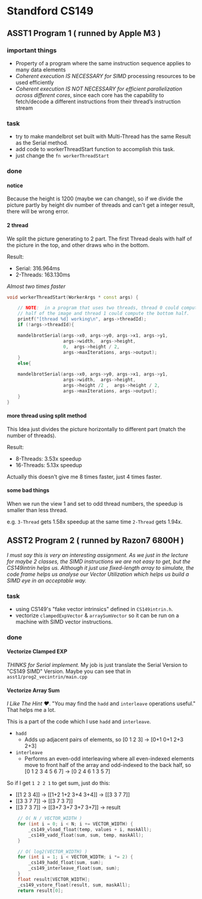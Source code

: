 # Standford CS149 

## ASST1 Program 1 ( runned by Apple M3 )

### important things

+  Property of a program where the same instruction sequence applies to many data elements
+ *Coherent execution IS NECESSARY for SIMD* processing resources to be used efficiently
+ *Coherent execution IS NOT NECESSARY for efficient parallelization across different cores*, since each core
has the capability to fetch/decode a different instructions from their thread’s instruction stream

### task

+ try to make mandelbrot set built with Multi-Thread has the same
Result as the Serial method.
+ add code to workerThreadStart function to accomplish this task.  
+ just change the `fn workerThreadStart`

### done

#### notice

Because the height is 1200 (maybe we can change), so if we divide the picture partly
by height div number of threads and can't get a integer result, there will be wrong
error.

#### 2 thread

We split the picture generating to 2 part. The first Thread deals with
half of the picture in the top, and other draws who in the bottom.

Result:

+ Serial: 316.964ms
+ 2-Threads: 163.130ms

*Almost two times faster*

```cpp
void workerThreadStart(WorkerArgs * const args) {

    // NOTE:  in a program that uses two threads, thread 0 could compute the top
    // half of the image and thread 1 could compute the bottom half.
    printf("[thread %d] working\n", args->threadId);
    if (!args->threadId){

    mandelbrotSerial(args->x0, args->y0, args->x1, args->y1,
                     args->width,  args->height, 
                     0,  args->height / 2,
                     args->maxIterations, args->output);
    }
    else{

    mandelbrotSerial(args->x0, args->y0, args->x1, args->y1,
                     args->width,  args->height, 
                     args->height /2 ,  args->height / 2,
                     args->maxIterations, args->output);
    }
}
```

#### more thread using split method

This Idea just divides the picture horizontally to different part (match the number
of threads).

Result:

+ 8-Threads: 3.53x speedup
+ 16-Threads: 5.13x speedup

Actually this doesn't give me 8 times faster, just 4 times faster.

#### some bad things

When we run the view 1 and set to odd thread numbers, the speedup is smaller than
less thread.

e.g. `3-Thread` gets 1.58x speedup at the same time `2-Thread` gets 1.94x.

## ASST2 Program 2 ( runned by Razon7 6800H )

*I must say this is very an interesting assignment. As we just in the lecture for
maybe 2 classes, the SIMD instructions we are not easy to get, but the CS149intrin helps
us. Although it just use fixed-length array to simulate, the code frame helps us analyse
our Vector Utilization which helps us build a SIMD eye in an acceptable way.*

### task

+ using CS149's "fake vector intrinsics" defined in `CS149intrin.h`.
+ vectorize `clampedExpVector` & `arraySumVector` so it can be run on a
machine with SIMD vector instructions.

### done

#### Vectorize Clamped EXP

*THINKS for Serial implement.* My job is just translate the Serial Version to
"CS149 SIMD" Version. Maybe you can see that in `asst1/prog2_vecintrin/main.cpp` 

#### Vectorize Array Sum

*I Like The Hint ❤️*. "You may find the `hadd` and `interleave` operations useful."
That helps me a lot.

This is a part of the code which I use `hadd` and `interleave`.

+ `hadd`
  + Adds up adjacent pairs of elements, so [0 1 2 3] -> [0+1 0+1 2+3 2+3]
+ `interleave`
  + Performs an even-odd interleaving where all even-indexed 
  elements move to front half of the array and odd-indexed to the back half,
  so [0 1 2 3 4 5 6 7] -> [0 2 4 6 1 3 5 7]  

So if I get `1 2 2 1` to get sum, just do this:

+ [[1 2 3 4]] -> [[1+2 1+2 3+4 3+4]] -> [[3 3 7 7]]
+ [[3 3 7 7]] -> [[3 7 3 7]]
+ [[3 7 3 7]] -> [[3+7 3+7 3+7 3+7]] -> result


```cpp
    // O( N / VECTOR_WIDTH )
    for (int i = 0; i < N; i += VECTOR_WIDTH) {
        _cs149_vload_float(temp, values + i, maskAll);
        _cs149_vadd_float(sum, sum, temp, maskAll);
    }

    // O( log2(VECTOR_WIDTH) )
    for (int i = 1; i < VECTOR_WIDTH; i *= 2) {
        _cs149_hadd_float(sum, sum);
        _cs149_interleave_float(sum, sum);
    }
    float result[VECTOR_WIDTH];
    _cs149_vstore_float(result, sum, maskAll);
    return result[0];
```
